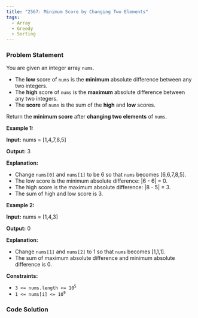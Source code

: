 ```yaml
---
title: "2567: Minimum Score by Changing Two Elements"
tags:
  - Array
  - Greedy
  - Sorting
---
```

### Problem Statement

<p>You are given an integer array <code>nums</code>.</p>

<ul>
	<li>The <strong>low</strong> score of <code>nums</code> is the <strong>minimum</strong> absolute difference between any two integers.</li>
	<li>The <strong>high</strong> score of <code>nums</code> is the <strong>maximum</strong> absolute difference between any two integers.</li>
	<li>The <strong>score</strong> of <code>nums</code> is the sum of the <strong>high</strong> and <strong>low</strong> scores.</li>
</ul>

<p>Return the <strong>minimum score</strong> after <strong>changing two elements</strong> of <code>nums</code>.</p>


<p><strong class="example">Example 1:</strong></p>

<div class="example-block">
<p><strong>Input:</strong> <span class="example-io">nums = [1,4,7,8,5]</span></p>

<p><strong>Output:</strong> <span class="example-io">3</span></p>

<p><strong>Explanation:</strong></p>

<ul>
	<li>Change <code>nums[0]</code> and <code>nums[1]</code> to be 6 so that <code>nums</code> becomes [6,6,7,8,5].</li>
	<li>The low score is the minimum absolute difference: |6 - 6| = 0.</li>
	<li>The high score is the maximum absolute difference: |8 - 5| = 3.</li>
	<li>The sum of high and low score is 3.</li>
</ul>
</div>

<p><strong class="example">Example 2:</strong></p>

<div class="example-block">
<p><strong>Input:</strong> <span class="example-io">nums = [1,4,3]</span></p>

<p><strong>Output:</strong> <span class="example-io">0</span></p>

<p><strong>Explanation:</strong></p>

<ul>
	<li>Change <code>nums[1]</code> and <code>nums[2]</code> to 1 so that <code>nums</code> becomes [1,1,1].</li>
	<li>The sum of maximum absolute difference and minimum absolute difference is 0.</li>
</ul>
</div>


<p><strong>Constraints:</strong></p>

<ul>
	<li><code>3 &lt;= nums.length &lt;= 10<sup>5</sup></code></li>
	<li><code>1 &lt;= nums[i] &lt;= 10<sup>9</sup></code></li>
</ul>


### Code Solution

```python

```
